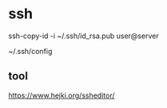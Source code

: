 
# ssh
ssh-copy-id -i ~/.ssh/id_rsa.pub user@server

~/.ssh/config

## tool
https://www.hejki.org/ssheditor/